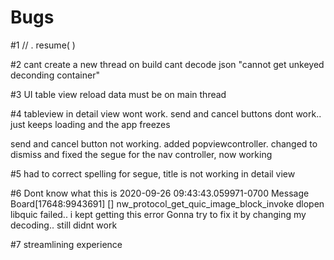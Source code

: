 # Bugs

#1
// . resume( )

#2
cant create a new thread on build 
cant decode json "cannot get unkeyed deconding container"


#3
UI table view reload data must be on main thread


#4
tableview in detail view wont work. send and cancel buttons dont work.. just keeps loading and the app freezes

send and cancel button not working. added popviewcontroller. changed to dismiss and fixed the segue for the nav controller, now working

#5
had to correct spelling for segue, title is not working in detail view


#6
Dont know what this is 2020-09-26 09:43:43.059971-0700 Message Board[17648:9943691] [] nw_protocol_get_quic_image_block_invoke dlopen libquic failed.. i kept getting this error
Gonna try to fix it by changing my decoding.. still didnt work

#7 streamlining experience






